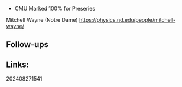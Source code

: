 
- CMU Marked 100% for Preseries 

 Mitchell Wayne (Notre Dame) https://physics.nd.edu/people/mitchell-wayne/

## Follow-ups


## Links: 



202408271541
